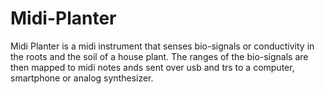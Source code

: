 # Midi-Planter
Midi Planter is a midi instrument that senses bio-signals or conductivity in the roots and the soil of a house plant. The ranges of the bio-signals are then mapped to midi notes ands sent over usb and trs to a computer, smartphone or analog synthesizer. 


